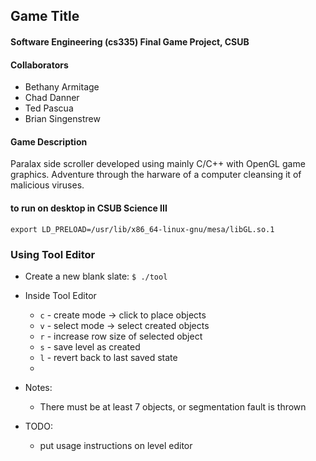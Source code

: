 ## Game Title
#### Software Engineering (cs335) Final Game Project, CSUB
#### Collaborators
* Bethany Armitage
* Chad Danner
* Ted Pascua
* Brian Singenstrew

#### Game Description
Paralax side scroller developed using mainly C/C++ with OpenGL game graphics.
Adventure through the harware of a computer cleansing it of malicious viruses.

#### to run on desktop in CSUB Science III
```export LD_PRELOAD=/usr/lib/x86_64-linux-gnu/mesa/libGL.so.1```

### Using Tool Editor
* Create a new blank slate:
    `$ ./tool`

*  Inside Tool Editor
    *  `c` - create mode -> click to place objects
    *  `v` - select mode -> select created objects
    *  `r` - increase row size of selected object
    *  `s` - save level as created
    *  `l` - revert back to last saved state
    *  
*  Notes:
    *  There must be at least 7 objects, or segmentation fault is thrown
*  TODO:
    *  put usage instructions on level editor
